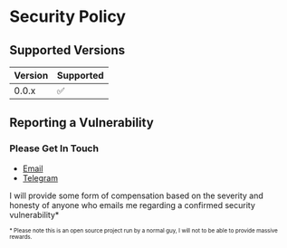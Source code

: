 # Security Policy

## Supported Versions

| Version | Supported          |
| ------- | ------------------ |
| 0.0.x   | :white_check_mark: |

## Reporting a Vulnerability

### Please Get In Touch

- [Email]
- [Telegram]

I will provide some form of compensation based on the severity and honesty
of anyone who emails me regarding a confirmed security vulnerability*

<sub><sup>* Please note this is an open source project run by a normal guy,
I will not to be able to provide massive rewards.</sup></sub>

<!-- Links --><!-- Links -->
[TELEGRAM]: https://ggn.sh/tg
[EMAIL]: mailto:gh@ggn.dev
